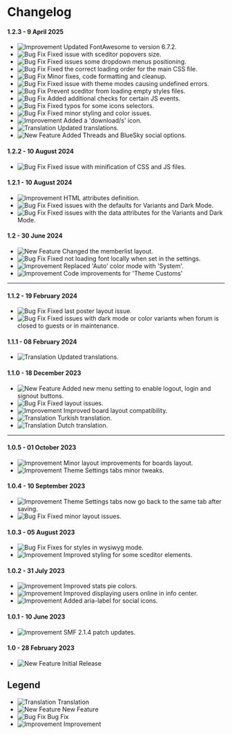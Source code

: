 # Changelog

#### 1.2.3 - 9 April 2025
- ![Improvement](https://smftricks.com/assets/changelog/tag--pencil.png) Updated FontAwesome to version 6.7.2.
- ![Bug Fix](https://smftricks.com/assets/changelog/bug--minus.png) Fixed issue with sceditor popovers size.
- ![Bug Fix](https://smftricks.com/assets/changelog/bug--minus.png) Fixed issues some dropdown menus positioning.
- ![Bug Fix](https://smftricks.com/assets/changelog/bug--minus.png) Fixed the correct loading order for the main CSS file.
- ![Bug Fix](https://smftricks.com/assets/changelog/bug--minus.png) Minor fixes, code formatting and cleanup.
- ![Bug Fix](https://smftricks.com/assets/changelog/bug--minus.png) Fixed issue with theme modes causing undefined errors.
- ![Bug Fix](https://smftricks.com/assets/changelog/bug--minus.png) Prevent sceditor from loading empty styles files.
- ![Bug Fix](https://smftricks.com/assets/changelog/bug--minus.png) Added additional checks for certain JS events.
- ![Bug Fix](https://smftricks.com/assets/changelog/bug--minus.png) Fixed typos for some icons selectors.
- ![Bug Fix](https://smftricks.com/assets/changelog/bug--minus.png) Fixed minor styling and color issues.
- ![Improvement](https://smftricks.com/assets/changelog/tag--pencil.png) Added a 'download/s' icon.
- ![Translation](https://smftricks.com/assets/changelog/language.png) Updated translations.
- ![New Feature](https://smftricks.com/assets/changelog/tag--plus.png) Added Threads and BlueSky social options.

#### 1.2.2 - 10 August 2024
- ![Bug Fix](https://smftricks.com/assets/changelog/bug--minus.png) Fixed issue with minification of CSS and JS files.

#### 1.2.1 - 10 August 2024
- ![Improvement](https://smftricks.com/assets/changelog/tag--pencil.png) HTML attributes definition.
- ![Bug Fix](https://smftricks.com/assets/changelog/bug--minus.png) Fixed issues with the defaults for Variants and Dark Mode.
- ![Bug Fix](https://smftricks.com/assets/changelog/bug--minus.png) Fixed issues with the data attributes for the Variants and Dark Mode.

#### 1.2 - 30 June 2024
- ![New Feature](https://smftricks.com/assets/changelog/tag--plus.png) Changed the memberlist layout.
- ![Bug Fix](https://smftricks.com/assets/changelog/bug--minus.png) Fixed not loading font locally when set in the settings.
- ![Improvement](https://smftricks.com/assets/changelog/tag--pencil.png) Replaced 'Auto' color mode with 'System'.
- ![Improvement](https://smftricks.com/assets/changelog/tag--pencil.png) Code improvements for 'Theme Customs'
---
#### 1.1.2 - 19 February 2024
- ![Bug Fix](https://smftricks.com/assets/changelog/bug--minus.png) Fixed last poster layout issue.
- ![Bug Fix](https://smftricks.com/assets/changelog/bug--minus.png) Fixed issues with dark mode or color variants when forum is closed to guests or in maintenance.

#### 1.1.1 - 08 February 2024
- ![Translation](https://smftricks.com/assets/changelog/language.png) Updated translations.

#### 1.1.0 - 18 December 2023
- ![New Feature](https://smftricks.com/assets/changelog/tag--plus.png) Added new menu setting to enable logout, login and signout buttons.
- ![Bug Fix](https://smftricks.com/assets/changelog/bug--minus.png) Fixed layout issues.
- ![Improvement](https://smftricks.com/assets/changelog/tag--pencil.png) Improved board layout compatibility.
- ![Translation](https://smftricks.com/assets/changelog/language.png) Turkish translation.
- ![Translation](https://smftricks.com/assets/changelog/language.png) Dutch translation.
---
#### 1.0.5 - 01 October 2023
- ![Improvement](https://smftricks.com/assets/changelog/tag--pencil.png) Minor layout improvements for boards layout.
- ![Improvement](https://smftricks.com/assets/changelog/tag--pencil.png) Theme Settings tabs minor tweaks.

#### 1.0.4 - 10 September 2023
- ![Improvement](https://smftricks.com/assets/changelog/tag--pencil.png) Theme Settings tabs now go back to the same tab after saving.
- ![Bug Fix](https://smftricks.com/assets/changelog/bug--minus.png) Fixed minor layout issues.

#### 1.0.3 - 05 August 2023
- ![Bug Fix](https://smftricks.com/assets/changelog/bug--minus.png) Fixes for styles in wysiwyg mode.
- ![Improvement](https://smftricks.com/assets/changelog/tag--pencil.png) Improved styling for some sceditor elements.

#### 1.0.2 - 31 July 2023
- ![Improvement](https://smftricks.com/assets/changelog/tag--pencil.png) Improved stats pie colors.
- ![Improvement](https://smftricks.com/assets/changelog/tag--pencil.png) Improved displaying users online in info center.
- ![Improvement](https://smftricks.com/assets/changelog/tag--pencil.png) Added aria-label for social icons.

#### 1.0.1 - 10 June 2023
- ![Improvement](https://smftricks.com/assets/changelog/tag--pencil.png) SMF 2.1.4 patch updates.

#### 1.0 - 28 February 2023
- ![New Feature](https://smftricks.com/assets/changelog/tag--plus.png) Initial Release

## Legend
- ![Translation](https://smftricks.com/assets/changelog/language.png) Translation
- ![New Feature](https://smftricks.com/assets/changelog/tag--plus.png) New Feature
- ![Bug Fix](https://smftricks.com/assets/changelog/bug--minus.png) Bug Fix
- ![Improvement](https://smftricks.com/assets/changelog/tag--pencil.png) Improvement